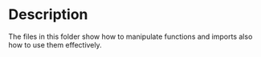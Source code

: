 # Description

The files in this folder show how to manipulate functions
and imports also how to use them effectively.

